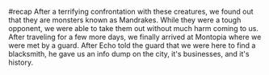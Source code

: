 #recap
After a terrifying confrontation with these creatures, we found out that they are monsters known as Mandrakes. While they were a tough opponent, we were able to take them out without much harm coming to us. After traveling for a few more days, we finally arrived at Montopia where we were met by a guard. After Echo told the guard that we were here to find a blacksmith, he gave us an info dump on the city, it's businesses, and it's history.